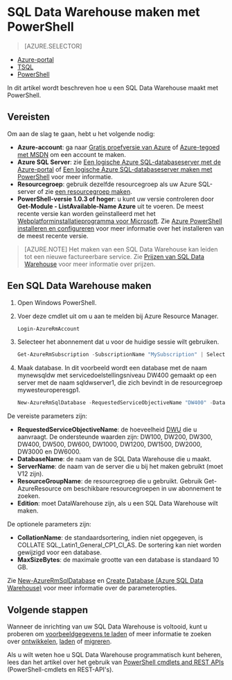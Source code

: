 <properties
   pageTitle="SQL Data Warehouse maken met Powershell | Microsoft Azure"
   description="SQL Data Warehouse maken met Powershell"
   services="sql-data-warehouse"
   documentationCenter="NA"
   authors="lodipalm"
   manager="barbkess"
   editor=""/>

<tags
   ms.service="sql-data-warehouse"
   ms.devlang="NA"
   ms.topic="get-started-article"
   ms.tgt_pltfrm="NA"
   ms.workload="data-services"
   ms.date="08/25/2016"
   ms.author="lodipalm;barbkess;sonyama"/>


# SQL Data Warehouse maken met PowerShell

> [AZURE.SELECTOR]
- [Azure-portal](sql-data-warehouse-get-started-provision.md)
- [TSQL](sql-data-warehouse-get-started-create-database-tsql.md)
- [PowerShell](sql-data-warehouse-get-started-provision-powershell.md)

In dit artikel wordt beschreven hoe u een SQL Data Warehouse maakt met PowerShell.

## Vereisten

Om aan de slag te gaan, hebt u het volgende nodig:

- **Azure-account**: ga naar [Gratis proefversie van Azure][] of [Azure-tegoed met MSDN][] om een account te maken.
- **Azure SQL Server**: zie [Een logische Azure SQL-databaseserver met de Azure-portal][] of [Een logische Azure SQL-databaseserver maken met PowerShell][] voor meer informatie.
- **Resourcegroep**: gebruik dezelfde resourcegroep als uw Azure SQL-server of zie [een resourcegroep maken][].
- **PowerShell-versie 1.0.3 of hoger**: u kunt uw versie controleren door **Get-Module - ListAvailable-Name Azure** uit te voeren.  De meest recente versie kan worden geïnstalleerd met het [Webplatforminstallatieprogramma voor Microsoft][].  Zie [Azure PowerShell installeren en configureren][] voor meer informatie over het installeren van de meest recente versie.

> [AZURE.NOTE] Het maken van een SQL Data Warehouse kan leiden tot een nieuwe factureerbare service.  Zie [Prijzen van SQL Data Warehouse][] voor meer informatie over prijzen.

## Een SQL Data Warehouse maken

1. Open Windows PowerShell.
2. Voer deze cmdlet uit om u aan te melden bij Azure Resource Manager.

    ```Powershell
    Login-AzureRmAccount
    ```
    
3. Selecteer het abonnement dat u voor de huidige sessie wilt gebruiken.

    ```Powershell
    Get-AzureRmSubscription -SubscriptionName "MySubscription" | Select-AzureRmSubscription
    ```

4.  Maak database. In dit voorbeeld wordt een database met de naam mynewsqldw met servicedoelstellingsniveau DW400 gemaakt op een server met de naam sqldwserver1, die zich bevindt in de resourcegroep mywesteuroperesgp1.

    ```Powershell
    New-AzureRmSqlDatabase -RequestedServiceObjectiveName "DW400" -DatabaseName "mynewsqldw" -ServerName "sqldwserver1" -ResourceGroupName "mywesteuroperesgp1" -Edition "DataWarehouse" -CollationName "SQL_Latin1_General_CP1_CI_AS" -MaxSizeBytes 10995116277760
    ```

De vereiste parameters zijn:

- **RequestedServiceObjectiveName**: de hoeveelheid [DWU][] die u aanvraagt.  De ondersteunde waarden zijn: DW100, DW200, DW300, DW400, DW500, DW600, DW1000, DW1200, DW1500, DW2000, DW3000 en DW6000.
- **DatabaseName**: de naam van de SQL Data Warehouse die u maakt.
- **ServerName**: de naam van de server die u bij het maken gebruikt (moet V12 zijn).
- **ResourceGroupName**: de resourcegroep die u gebruikt.  Gebruik Get-AzureResource om beschikbare resourcegroepen in uw abonnement te zoeken.
- **Edition**: moet DataWarehouse zijn, als u een SQL Data Warehouse wilt maken.

De optionele parameters zijn:

- **CollationName**: de standaardsortering, indien niet opgegeven, is COLLATE SQL_Latin1_General_CP1_CI_AS.  De sortering kan niet worden gewijzigd voor een database.
- **MaxSizeBytes**: de maximale grootte van een database is standaard 10 GB.


Zie [New-AzureRmSqlDatabase][] en [Create Database (Azure SQL Data Warehouse)][] voor meer informatie over de parameteropties.

## Volgende stappen

Wanneer de inrichting van uw SQL Data Warehouse is voltooid, kunt u proberen om [voorbeeldgegevens te laden][] of meer informatie te zoeken over [ontwikkelen][], [laden][] of [migreren][].

Als u wilt weten hoe u SQL Data Warehouse programmatisch kunt beheren, lees dan het artikel over het gebruik van [PowerShell cmdlets and REST APIs][] (PowerShell-cmdlets en REST-API's).

<!--Image references-->

<!--Article references-->
[DWU]: ./sql-data-warehouse-overview-what-is.md#data-warehouse-units
[migreren]: ./sql-data-warehouse-overview-migrate.md
[ontwikkelen]: ./sql-data-warehouse-overview-develop.md
[laden]: ./sql-data-warehouse-load-with-bcp.md
[voorbeeldgegevens te laden]: ./sql-data-warehouse-load-sample-databases.md
[PowerShell cmdlets and REST APIs]: ./sql-data-warehouse-reference-powershell-cmdlets.md
[firewall-regels]: ../sql-database-configure-firewall-settings.md

[Azure PowerShell installeren en configureren]: ../powershell/powershell-install-configure.md
[een SQL Data Warehouse maken vanuit de Azure-portal]: ./sql-data-warehouse-get-started-provision.md
[Een logische Azure SQL-databaseserver met de Azure-portal]: ../sql-database/sql-database-get-started.md#create-an-azure-sql-database-logical-server
[Een logische Azure SQL-databaseserver maken met PowerShell]: ../sql-database/sql-database-get-started-powershell.md#database-setup-create-a-resource-group-server-and-firewall-rule
[een resourcegroep maken]: ../resource-group-template-deploy-portal.md#create-resource-group

<!--MSDN references--> 
[MSDN]: https://msdn.microsoft.com/library/azure/dn546722.aspx
[New-AzureRmSqlDatabase]: https://msdn.microsoft.com/library/mt619339.aspx
[Create Database (Azure SQL Data Warehouse)]: https://msdn.microsoft.com/library/mt204021.aspx

<!--Other Web references-->
[Webplatforminstallatieprogramma voor Microsoft]: https://aka.ms/webpi-azps
[Prijzen van SQL Data Warehouse]: https://azure.microsoft.com/pricing/details/sql-data-warehouse/
[Gratis proefversie van Azure]: https://azure.microsoft.com/pricing/free-trial/?WT.mc_id=A261C142F
[Azure-tegoed met MSDN]: https://azure.microsoft.com/pricing/member-offers/msdn-benefits-details/?WT.mc_id=A261C142F



<!--HONumber=Sep16_HO3-->


